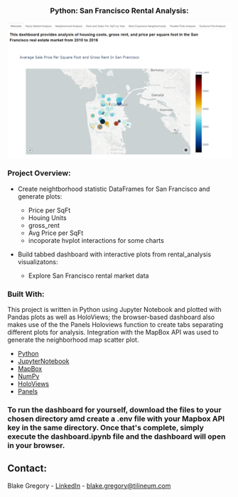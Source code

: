 <h3 align="center">Python: San Francisco Rental Analysis:</h3>
<p align="center">
  <a href="https://github.com/bgregory0913/Python_Rental_Analysis">
    <img src="DashboardImage.png" alt="Dashboard" align="center">
  </a>
</p>

### Project Overview:
* Create neightborhood statistic DataFrames for San Francisco and generate plots:
    * Price per SqFt
    * Houing Units
    * gross_rent
    * Avg Price per SqFt
    * incoporate hvplot interactions for some charts

* Build tabbed dashboard with interactive plots from rental_analysis visualizatons:
    * Explore San Francisco rental market data

### Built With:
This project is written in Python using Jupyter Notebook and plotted with Pandas plots as well as HoloViews; the browser-based dashboard also makes use of the the Panels Holoviews function to create tabs separating different plots for analysis. Integration with the MapBox API was used to generate the neighborhood map scatter plot.

* [Python](https://www.python.org/)
* [JupyterNotebook](https://jupyter.org/)
* [MapBox](https://www.mapbox.com/)
* [NumPy](https://numpy.org/)
* [HoloViews](http://holoviews.org/)
* [Panels](https://panel.holoviz.org/reference/panes/HoloViews.html)

### To run the dashboard for yourself, download the files to your chosen directory amd create a .env file with your Mapbox API key in the same directory. Once that's complete, simply execute the dashboard.ipynb file and the dashboard will open in your browser.


## Contact:
Blake Gregory - [LinkedIn](www.linkedin.com/in/blake-greg) - blake.gregory@tilineum.com
